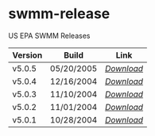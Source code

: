 # swmm-release

US EPA SWMM Releases

| Version    | Build      | Link       |
| ---------- | ---------- | ---------- |
| v5.0.5     | 05/20/2005 | *[Download](https://github.com/SWMM-Project/swmm-release/releases/tag/v5.0.5)* |
| v5.0.4     | 12/16/2004 | *[Download](https://github.com/SWMM-Project/swmm-release/releases/tag/v5.0.4)* |
| v5.0.3     | 11/10/2004 | *[Download](https://github.com/SWMM-Project/swmm-release/releases/tag/v5.0.3)* |
| v5.0.2     | 11/01/2004 | *[Download](https://github.com/SWMM-Project/swmm-release/releases/tag/v5.0.2)* |
| v5.0.1     | 10/28/2004 | *[Download](https://github.com/SWMM-Project/swmm-release/releases/tag/v5.0.1)* |
